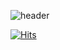 ![header](https://capsule-render.vercel.app/api?type=waving&color=auto&height=300&section=header&text=Ik-Joo%20Kwon&fontSize=80)

[![Hits](https://hits.seeyoufarm.com/api/count/incr/badge.svg?url=https%3A%2F%2Fgithub.com%2Fnggoong&count_bg=%2379C83D&title_bg=%23555555&icon=&icon_color=%23E7E7E7&title=hits&edge_flat=false)](https://hits.seeyoufarm.com)
